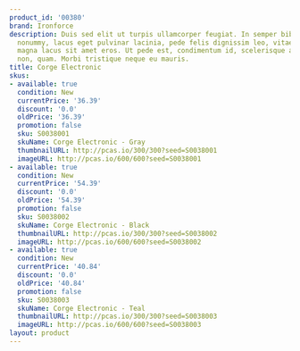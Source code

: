 ```yaml
---
product_id: '00380'
brand: Ironforce
description: Duis sed elit ut turpis ullamcorper feugiat. In semper bibendum libero.Proin
  nonummy, lacus eget pulvinar lacinia, pede felis dignissim leo, vitae tristique
  magna lacus sit amet eros. Ut pede est, condimentum id, scelerisque ac, malesuada
  non, quam. Morbi tristique neque eu mauris.
title: Corge Electronic
skus:
- available: true
  condition: New
  currentPrice: '36.39'
  discount: '0.0'
  oldPrice: '36.39'
  promotion: false
  sku: S0038001
  skuName: Corge Electronic - Gray
  thumbnailURL: http://pcas.io/300/300?seed=S0038001
  imageURL: http://pcas.io/600/600?seed=S0038001
- available: true
  condition: New
  currentPrice: '54.39'
  discount: '0.0'
  oldPrice: '54.39'
  promotion: false
  sku: S0038002
  skuName: Corge Electronic - Black
  thumbnailURL: http://pcas.io/300/300?seed=S0038002
  imageURL: http://pcas.io/600/600?seed=S0038002
- available: true
  condition: New
  currentPrice: '40.84'
  discount: '0.0'
  oldPrice: '40.84'
  promotion: false
  sku: S0038003
  skuName: Corge Electronic - Teal
  thumbnailURL: http://pcas.io/300/300?seed=S0038003
  imageURL: http://pcas.io/600/600?seed=S0038003
layout: product
---
```

